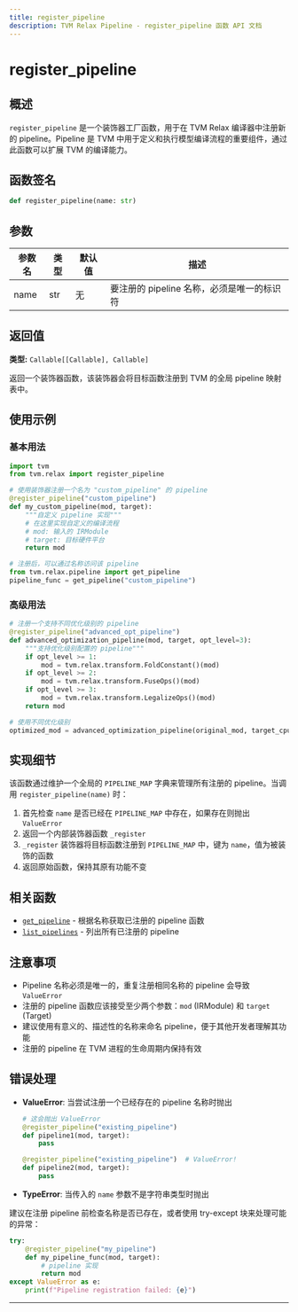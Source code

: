 ```yaml
---
title: register_pipeline
description: TVM Relax Pipeline - register_pipeline 函数 API 文档
---
```


# register_pipeline

## 概述

`register_pipeline` 是一个装饰器工厂函数，用于在 TVM Relax 编译器中注册新的 pipeline。Pipeline 是 TVM 中用于定义和执行模型编译流程的重要组件，通过此函数可以扩展 TVM 的编译能力。

## 函数签名

```python
def register_pipeline(name: str)
```

## 参数

| 参数名 | 类型 | 默认值 | 描述 |
|--------|------|--------|------|
| name | str | 无 | 要注册的 pipeline 名称，必须是唯一的标识符 |

## 返回值

**类型:** `Callable[[Callable], Callable]`

返回一个装饰器函数，该装饰器会将目标函数注册到 TVM 的全局 pipeline 映射表中。

## 使用示例

### 基本用法

```python
import tvm
from tvm.relax import register_pipeline

# 使用装饰器注册一个名为 "custom_pipeline" 的 pipeline
@register_pipeline("custom_pipeline")
def my_custom_pipeline(mod, target):
    """自定义 pipeline 实现"""
    # 在这里实现自定义的编译流程
    # mod: 输入的 IRModule
    # target: 目标硬件平台
    return mod

# 注册后，可以通过名称访问该 pipeline
from tvm.relax.pipeline import get_pipeline
pipeline_func = get_pipeline("custom_pipeline")
```

### 高级用法

```python
# 注册一个支持不同优化级别的 pipeline
@register_pipeline("advanced_opt_pipeline")
def advanced_optimization_pipeline(mod, target, opt_level=3):
    """支持优化级别配置的 pipeline"""
    if opt_level >= 1:
        mod = tvm.relax.transform.FoldConstant()(mod)
    if opt_level >= 2:
        mod = tvm.relax.transform.FuseOps()(mod)
    if opt_level >= 3:
        mod = tvm.relax.transform.LegalizeOps()(mod)
    return mod

# 使用不同优化级别
optimized_mod = advanced_optimization_pipeline(original_mod, target_cpu, opt_level=2)
```

## 实现细节

该函数通过维护一个全局的 `PIPELINE_MAP` 字典来管理所有注册的 pipeline。当调用 `register_pipeline(name)` 时：

1. 首先检查 `name` 是否已经在 `PIPELINE_MAP` 中存在，如果存在则抛出 `ValueError`
2. 返回一个内部装饰器函数 `_register`
3. `_register` 装饰器将目标函数注册到 `PIPELINE_MAP` 中，键为 `name`，值为被装饰的函数
4. 返回原始函数，保持其原有功能不变

## 相关函数

- [`get_pipeline`](./get_pipeline.md) - 根据名称获取已注册的 pipeline 函数
- [`list_pipelines`](./list_pipelines.md) - 列出所有已注册的 pipeline

## 注意事项

- Pipeline 名称必须是唯一的，重复注册相同名称的 pipeline 会导致 `ValueError`
- 注册的 pipeline 函数应该接受至少两个参数：`mod` (IRModule) 和 `target` (Target)
- 建议使用有意义的、描述性的名称来命名 pipeline，便于其他开发者理解其功能
- 注册的 pipeline 在 TVM 进程的生命周期内保持有效

## 错误处理

- **ValueError**: 当尝试注册一个已经存在的 pipeline 名称时抛出
  ```python
  # 这会抛出 ValueError
  @register_pipeline("existing_pipeline")
  def pipeline1(mod, target):
      pass
  
  @register_pipeline("existing_pipeline")  # ValueError!
  def pipeline2(mod, target):
      pass
  ```

- **TypeError**: 当传入的 `name` 参数不是字符串类型时抛出

建议在注册 pipeline 前检查名称是否已存在，或者使用 try-except 块来处理可能的异常：

```python
try:
    @register_pipeline("my_pipeline")
    def my_pipeline_func(mod, target):
        # pipeline 实现
        return mod
except ValueError as e:
    print(f"Pipeline registration failed: {e}")
```

---